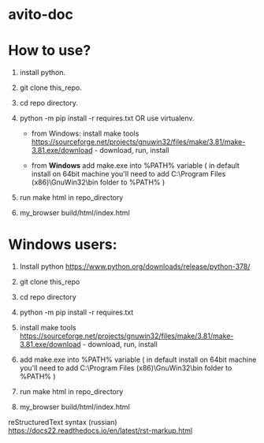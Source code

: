 # avito-doc

How to use?
=================

1. install python.

2. git clone this_repo.

3. cd repo directory.

4. python -m pip install -r requires.txt OR use virtualenv.

	* from Windows:  install make tools https://sourceforge.net/projects/gnuwin32/files/make/3.81/make-3.81.exe/download  - download, run, install

	* from **Windows** add make.exe into %PATH% variable ( in default install on 64bit machine you'll need to add C:\Program Files (x86)\GnuWin32\bin folder to %PATH% )

5. run make html in repo_directory

6. my_browser build/html/index.html

Windows users:
========================

1. Install python https://www.python.org/downloads/release/python-378/

2. git clone this_repo

3. cd repo directory

4. python -m pip install -r requires.txt

5. install make tools https://sourceforge.net/projects/gnuwin32/files/make/3.81/make-3.81.exe/download  - download, run, install

6. add make.exe into %PATH% variable ( in default install on 64bit machine you'll need to add C:\Program Files (x86)\GnuWin32\bin folder to %PATH% )

7. run make html in repo_directory

8. my_browser build/html/index.html


reStructuredText syntax (russian)
	<https://docs22.readthedocs.io/en/latest/rst-markup.html>